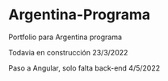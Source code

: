 # Argentina-Programa
Portfolio para Argentina programa

Todavia en construcción 23/3/2022

Paso a Angular, solo falta back-end 4/5/2022
